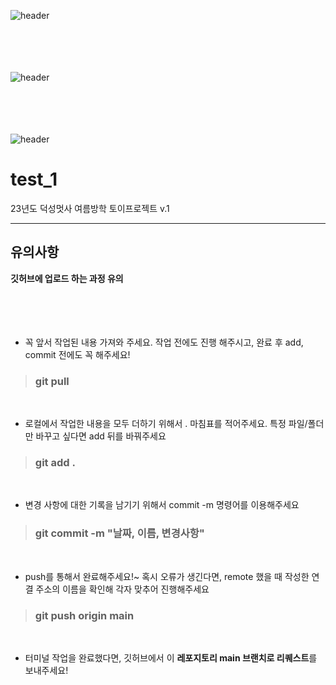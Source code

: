 ![header](https://capsule-render.vercel.app/api?type=waving&text=지켜줄개&fontSize=60&fontColor=F2E0FE) 

<br/><br/><br/><br/>
![header](https://capsule-render.vercel.app/api?type=slice&text=지켜줄개&fontSize=60&fontColor=F2E0FE&rotate=-30) 

<br/><br/><br/><br/>
![header](https://capsule-render.vercel.app/api?type=rect&text=지켜줄개&fontSize=60&fontColor=F2E0FE) 




# test_1
23년도 덕성멋사 여름방학 토이프로젝트 v.1

------

## 유의사항 
 **깃허브에 업로드 하는 과정 유의**
</br></br></br></br></br>

* 꼭 앞서 작업된 내용 가져와 주세요. 작업 전에도 진행 해주시고, 완료 후 add, commit 전에도 꼭 해주세요!
> ### git pull
</br>

* 로컬에서 작업한 내용을 모두 더하기 위해서 . 마침표를 적어주세요.  특정 파일/폴더만 바꾸고 싶다면 add 뒤를 바꿔주세요
> ### git add .
</br>

* 변경 사항에 대한 기록을 남기기 위해서 commit -m  명령어를 이용해주세요
> ### git commit -m "날짜, 이름, 변경사항"
</br>

* push를 통해서 완료해주세요!~ 혹시 오류가 생긴다면, remote 했을 때 작성한 연결 주소의 이름을 확인해 각자 맞추어 진행해주세요
> ### git push origin main 
</br>

* 터미널 작업을 완료했다면, 깃허브에서 이 **레포지토리 main 브랜치로 리퀘스트**를 보내주세요!
